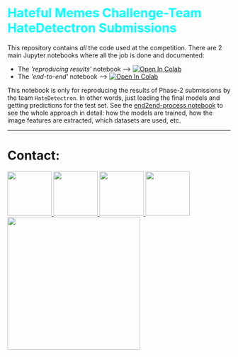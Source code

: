 # <font color='Aqua'> <b> Hateful Memes Challenge-Team HateDetectron Submissions </b> </font>

This repository contains *all* the code used at the competition. There are 2 main Jupyter notebooks where all the job is done and documented:
- The *'reproducing results'* notebook --> [![Open In Colab](https://colab.research.google.com/assets/colab-badge.svg)](https://colab.research.google.com/drive/1kAYFd50XvFnLO-k9FU9iLM21J8djTo-Q?usp=sharing)
- The *'end-to-end'* notebook --> [![Open In Colab](https://colab.research.google.com/assets/colab-badge.svg)](https://colab.research.google.com/drive/1O0m0j9_NBInzdo3K04jD19IyOhBR1I8i?usp=sharing)


This notebook is only for reproducing the results of Phase-2 submissions by the team `HateDetectron`. In other words, just loading the final models and getting predictions for the test set. See the [end2end-process notebook](https://colab.research.google.com/drive/1O0m0j9_NBInzdo3K04jD19IyOhBR1I8i?usp=sharing) to see the whole approach in detail: how the models are trained, how the image features are extracted, which datasets are used, etc.







---
# **Contact:**

<!-- Icons are taken from: https://github.com/edent/SuperTinyIcons -->
<a href="https://github.com/rizavelioglu">
<img src="https://camo.githubusercontent.com/b079fe922f00c4b86f1b724fbc2e8141c468794ce8adbc9b7456e5e1ad09c622/68747470733a2f2f6564656e742e6769746875622e696f2f537570657254696e7949636f6e732f696d616765732f7376672f6769746875622e737667" width="100">
</a>
<a href="https://twitter.com/rizavelioglu">
<img src="https://camo.githubusercontent.com/35b0b8bfbd8840f35607fb56ad0a139047fd5d6e09ceb060c5c6f0a5abd1044c/68747470733a2f2f6564656e742e6769746875622e696f2f537570657254696e7949636f6e732f696d616765732f7376672f747769747465722e737667" width="100">
</a>
<a href="https://www.linkedin.com/in/veliogluriza/">
<img src="https://camo.githubusercontent.com/c8a9c5b414cd812ad6a97a46c29af67239ddaeae08c41724ff7d945fb4c047e5/68747470733a2f2f6564656e742e6769746875622e696f2f537570657254696e7949636f6e732f696d616765732f7376672f6c696e6b6564696e2e737667" width="100">
</a>
<a href="https://scholar.google.com/citations?user=bEGGmqgAAAAJ&hl=en">
<img src="https://camo.githubusercontent.com/65ca529d83a419dfbd79954c683f2f928b3e7147433bbfa71f0ddf6824fbe01b/68747470733a2f2f6564656e742e6769746875622e696f2f537570657254696e7949636f6e732f696d616765732f7376672f676f6f676c655f7363686f6c61722e737667" width="100">
</a>
<a href="https://www.drivendata.org/users/riza.velioglu/">
<img src="https://drivendata-prod-public.s3.amazonaws.com/images/drivendata-logo.svg" width="300">
</a>

